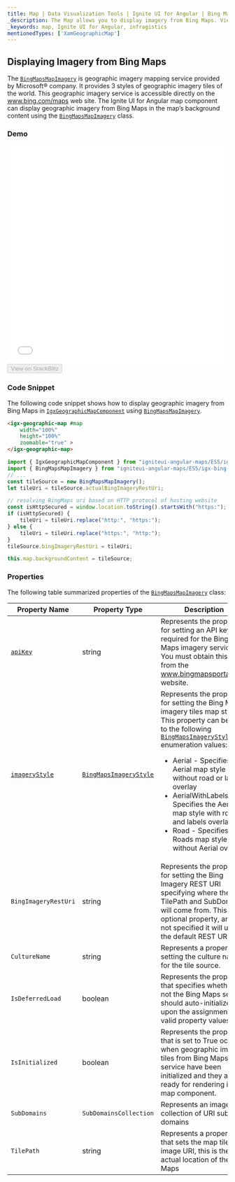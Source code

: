 ```yaml
---
title: Map | Data Visualization Tools | Ignite UI for Angular | Bing Maps | Infragistics
_description: The Map allows you to display imagery from Bing Maps. View the demo and usage for more
_keywords: map, Ignite UI for Angular, infragistics
mentionedTypes: ['XamGeographicMap']
---
```


## Displaying Imagery from Bing Maps

The [`BingMapsMapImagery`](/products/ignite-ui-angular/api/docs/typescript/latest/classes/bingmapsmapimagery.html) is geographic imagery mapping service provided by Microsoft® company. It provides 3 styles of geographic imagery tiles of the world. This geographic imagery service is accessible directly on the <a href="http://www.bing.com/maps" target="_blank">www.bing.com/maps</a> web site. The Ignite UI for Angular map component can display geographic imagery from Bing Maps in the map’s background content using the [`BingMapsMapImagery`](/products/ignite-ui-angular/api/docs/typescript/latest/classes/bingmapsmapimagery.html) class.

### Demo

<div class="sample-container loading" style="height: 500px">
    <iframe id="geo-map-display-bing-imagery-iframe" src='{environment:dvDemosBaseUrl}/maps/geo-map-display-bing-imagery' width="100%" height="100%" seamless frameBorder="0" onload="onXPlatSampleIframeContentLoaded(this);"></iframe>
</div>
<div>
    <button data-localize="stackblitz" disabled class="stackblitz-btn"   data-iframe-id="geo-map-display-bing-imagery-iframe" data-demos-base-url="{environment:dvDemosBaseUrl}">View on StackBlitz
    </button>
</div>

<div class="divider--half"></div>

### Code Snippet

The following code snippet shows how to display geographic imagery from Bing Maps in [`IgxGeographicMapComponent`](/products/ignite-ui-angular/api/docs/typescript/latest/classes/igxgeographicmapcomponent.html) using [`BingMapsMapImagery`](/products/ignite-ui-angular/api/docs/typescript/latest/classes/bingmapsmapimagery.html).

```html
<igx-geographic-map #map
    width="100%"
    height="100%"
    zoomable="true" >
</igx-geographic-map>
```

```ts
import { IgxGeographicMapComponent } from "igniteui-angular-maps/ES5/igx-geographic-map-component";
import { BingMapsMapImagery } from "igniteui-angular-maps/ES5/igx-bing-maps-map-imagery";
// ...
const tileSource = new BingMapsMapImagery();
let tileUri = tileSource.actualBingImageryRestUri;

// resolving BingMaps uri based on HTTP protocol of hosting website
const isHttpSecured = window.location.toString().startsWith("https:");
if (isHttpSecured) {
    tileUri = tileUri.replace("http:", "https:");
} else {
    tileUri = tileUri.replace("https:", "http:");
}
tileSource.bingImageryRestUri = tileUri;

this.map.backgroundContent = tileSource;
```

### Properties

The following table summarized properties of the [`BingMapsMapImagery`](/products/ignite-ui-angular/api/docs/typescript/latest/classes/bingmapsmapimagery.html) class:

| Property Name                                                                                                         | Property Type                                                                                                    | Description                                                                                                                                                                                                                                                                                                                                                                                                                                                                                                       |
| --------------------------------------------------------------------------------------------------------------------- | ---------------------------------------------------------------------------------------------------------------- | ----------------------------------------------------------------------------------------------------------------------------------------------------------------------------------------------------------------------------------------------------------------------------------------------------------------------------------------------------------------------------------------------------------------------------------------------------------------------------------------------------------------- |
| [`apiKey`](/products/ignite-ui-angular/api/docs/typescript/latest/classes/bingmapsmapimagery.html#apikey)             | string                                                                                                           | Represents the property for setting an API key required for the Bing Maps imagery service. You must obtain this key from the <a href="http://www.bingmapsportal.coms" target="_blank">www.bingmapsportal.com</a> website.                                                                                                                                                                                                                                                                                         |
| [`imageryStyle`](/products/ignite-ui-angular/api/docs/typescript/latest/classes/bingmapsmapimagery.html#imagerystyle) | [`BingMapsImageryStyle`](/products/ignite-ui-angular/api/docs/typescript/latest/enums/bingmapsimagerystyle.html) | Represents the property for setting the Bing Maps imagery tiles map style. This property can be set to the following [`BingMapsImageryStyle`](/products/ignite-ui-angular/api/docs/typescript/latest/enums/bingmapsimagerystyle.html) enumeration values: <ul><li> Aerial - Specifies the Aerial map style without road or labels overlay</li> <li> AerialWithLabels - Specifies the Aerial map style with road and labels overlay</li><li> Road - Specifies the Roads map style without Aerial overlay</li></ul> |
| `BingImageryRestUri`                                                                                                  | string                                                                                                           | Represents the property for setting the Bing Imagery REST URI specifying where the TilePath and SubDomains will come from. This is an optional property, and if not specified it will use the default REST URI.                                                                                                                                                                                                                                                                                                   |
| `CultureName`                                                                                                         | string                                                                                                           | Represents a property for setting the culture name for the tile source.                                                                                                                                                                                                                                                                                                                                                                                                                                           |
| `IsDeferredLoad`                                                                                                      | boolean                                                                                                          | Represents the property that specifies whether or not the Bing Maps service should auto-initialized upon the assignment of valid property values.                                                                                                                                                                                                                                                                                                                                                                 |
| `IsInitialized`                                                                                                       | boolean                                                                                                          | Represents the property that is set to True occurs when geographic imagery tiles from Bing Maps service have been initialized and they are ready for rendering in the map component.                                                                                                                                                                                                                                                                                                                              |
| `SubDomains`                                                                                                          | `SubDomainsCollection`                                                                                           | Represents an image collection of URI sub domains                                                                                                                                                                                                                                                                                                                                                                                                                                                                 |
| `TilePath`                                                                                                            | string                                                                                                           | Represents a property that sets the map tile image URI, this is the actual location of the Bing Maps                                                                                                                                                                                                                                                                                                                                                                                                              |
